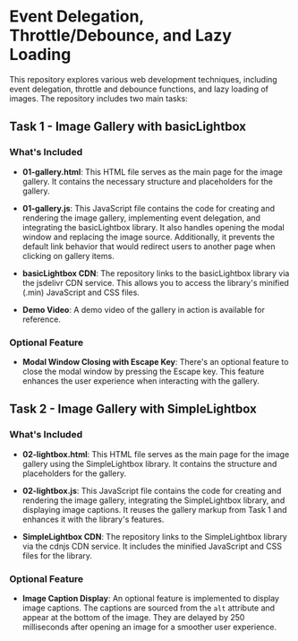 # Event Delegation, Throttle/Debounce, and Lazy Loading

This repository explores various web development techniques, including event delegation, throttle and debounce functions, and lazy loading of images. The repository includes two main tasks:

## Task 1 - Image Gallery with basicLightbox

### What's Included

- **01-gallery.html**: This HTML file serves as the main page for the image gallery. It contains the necessary structure and placeholders for the gallery.

- **01-gallery.js**: This JavaScript file contains the code for creating and rendering the image gallery, implementing event delegation, and integrating the basicLightbox library. It also handles opening the modal window and replacing the image source. Additionally, it prevents the default link behavior that would redirect users to another page when clicking on gallery items.

- **basicLightbox CDN**: The repository links to the basicLightbox library via the jsdelivr CDN service. This allows you to access the library's minified (.min) JavaScript and CSS files.

- **Demo Video**: A demo video of the gallery in action is available for reference.

### Optional Feature

- **Modal Window Closing with Escape Key**: There's an optional feature to close the modal window by pressing the Escape key. This feature enhances the user experience when interacting with the gallery.

## Task 2 - Image Gallery with SimpleLightbox

### What's Included

- **02-lightbox.html**: This HTML file serves as the main page for the image gallery using the SimpleLightbox library. It contains the structure and placeholders for the gallery.

- **02-lightbox.js**: This JavaScript file contains the code for creating and rendering the image gallery, integrating the SimpleLightbox library, and displaying image captions. It reuses the gallery markup from Task 1 and enhances it with the library's features.

- **SimpleLightbox CDN**: The repository links to the SimpleLightbox library via the cdnjs CDN service. It includes the minified JavaScript and CSS files for the library.

### Optional Feature

- **Image Caption Display**: An optional feature is implemented to display image captions. The captions are sourced from the `alt` attribute and appear at the bottom of the image. They are delayed by 250 milliseconds after opening an image for a smoother user experience.
